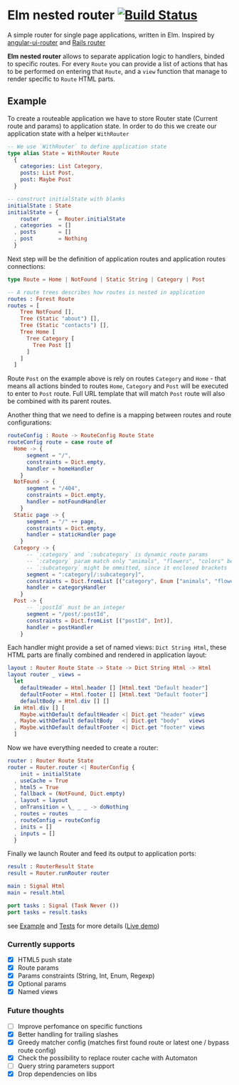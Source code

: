 # Elm nested router [![Build Status](https://travis-ci.org/apuchenkin/elm-nested-router.svg?branch=master)](https://travis-ci.org/apuchenkin/elm-nested-router)

A simple router for single page applications, written in Elm.
Inspired by [angular-ui-router](https://github.com/angular-ui/ui-router) and [Rails router](http://guides.rubyonrails.org/routing.html)

**Elm nested router** allows to separate application logic to handlers, binded to specific routes. For every `Route` you can provide a list of actions that has to be performed on entering that `Route`, and a `view` function that manage to render specific to `Route` HTML parts.

## Example

To create a routeable application we have to store Router state (Current route and params) to application state.
In order to do this we create our application state with a helper `WithRouter`
```elm
-- We use `WithRouter` to define application state
type alias State = WithRouter Route
  {
    categories: List Category,
    posts: List Post,
    post: Maybe Post
  }

-- construct initialState with blanks
initialState : State
initialState = {
    router      = Router.initialState
  , categories  = []
  , posts       = []
  , post        = Nothing
  }
```
Next step will be the definition of application routes and application routes connections:
```elm
type Route = Home | NotFound | Static String | Category | Post

-- A route trees describes how routes is nested in application
routes : Forest Route
routes = [
    Tree NotFound [],
    Tree (Static "about") [],
    Tree (Static "contacts") [],
    Tree Home [
      Tree Category [
        Tree Post []
      ]
    ]
  ]
```
Route `Post` on the example above is rely on routes `Category` and `Home` - that means all actions binded to routes `Home`, `Category` and `Post` will be executed to enter to `Post` route. Full URL template that will match `Post` route will also be combined with its parent routes.

Another thing that we need to define is a mapping between routes and route configurations:
```elm
routeConfig : Route -> RouteConfig Route State
routeConfig route = case route of
  Home -> {
      segment = "/",
      constraints = Dict.empty,
      handler = homeHandler
    }
  NotFound -> {
      segment = "/404",
      constraints = Dict.empty,
      handler = notFoundHandler
    }
  Static page -> {
      segment = "/" ++ page,
      constraints = Dict.empty,
      handler = staticHandler page
    }
  Category -> {
      -- `:category` and `:subcategory` is dynamic route params
      -- `:category` param match only "animals", "flowers", "colors" because of its constraints
      -- `:subcategory` might be ommitted, since it enclosed brackets
      segment = ":category[/:subcategory]",
      constraints = Dict.fromList [("category", Enum ["animals", "flowers", "colors"])],
      handler = categoryHandler
    }
  Post -> {
      -- `:postId` must be an integer
      segment = "/post/:postId",
      constraints = Dict.fromList [("postId", Int)],
      handler = postHandler
    }
```

Each handler might provide a set of named views: `Dict String Html`, these HTML parts are finally combined and rendered in application layout:

```elm
layout : Router Route State -> State -> Dict String Html -> Html
layout router _ views =
  let
    defaultHeader = Html.header [] [Html.text "Default header"]
    defaultFooter = Html.footer [] [Html.text "Default footer"]
    defaultBody = Html.div [] []
  in Html.div [] [
    Maybe.withDefault defaultHeader <| Dict.get "header" views
  , Maybe.withDefault defaultBody   <| Dict.get "body"   views
  , Maybe.withDefault defaultFooter <| Dict.get "footer" views
  ]
```

Now we have everything needed to create a router:
```elm
router : Router Route State
router = Router.router <| RouterConfig {
    init = initialState
  , useCache = True
  , html5 = True
  , fallback = (NotFound, Dict.empty)
  , layout = layout
  , onTransition = \_ _ _ -> doNothing
  , routes = routes
  , routeConfig = routeConfig
  , inits = []
  , inputs = []
  }
```

Finally we launch Router and feed its output to application ports:

```elm
result : RouterResult State
result = Router.runRouter router

main : Signal Html
main = result.html

port tasks : Signal (Task Never ())
port tasks = result.tasks
```

see [Example](https://github.com/apuchenkin/elm-nested-router/tree/master/example) and [Tests](https://github.com/apuchenkin/elm-nested-router/tree/master/test/Test) for more details ([Live demo](http://apuchenkin.github.io/elm-nested-router/example))


### Currently supports
- [x] HTML5 push state
- [x] Route params
- [x] Params constraints (String, Int, Enum, Regexp)
- [x] Optional params
- [x] Named views

### Future thoughts
- [ ] Improve perfomance on specific functions
- [x] Better handling for trailing slashes
- [x] Greedy matcher config (matches first found route or latest one / bypass route config)
- [x] Check the possibility to replace router cache with Automaton
- [ ] Query string parameters support
- [x] Drop dependencies on libs
